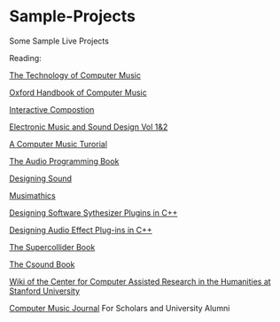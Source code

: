 # Sample-Projects
Some Sample Live Projects


Reading:

[The Technology of Computer Music](https://www.amazon.com/Technology-Computer-Music-Max-Mathews/dp/0262130505)

[Oxford Handbook of Computer Music](https://global.oup.com/academic/product/the-oxford-handbook-of-computer-music-9780195331615?cc=us&lang=en&)

[Interactive Compostion](https://global.oup.com/us/companion.websites/9780199973828/)

[Electronic Music and Sound Design Vol 1&2](https://virtual-sound.com/)

[A Computer Music Turorial](https://mitpress.mit.edu/books/computer-music-tutorial)

[The Audio Programming Book](https://mitpress.mit.edu/books/audio-programming-book)

[Designing Sound](https://mitpress.mit.edu/books/designing-sound)

[Musimathics](https://mitpress.mit.edu/books/musimathics)

[Designing Software Sythesizer Plugins in C++](http://www.willpirkle.com/about/books/)

[Designing Audio Effect Plug-ins in C++](http://www.willpirkle.com/about/books/)

[The Supercollider Book](https://mitpress.mit.edu/books/supercollider-book)

[The Csound Book](https://mitpress.mit.edu/books/csound-book)

[Wiki of the Center for Computer Assisted Research in the Humanities at Stanford University ](http://wiki.ccarh.org/wiki/Main_Page)

[Computer Music Journal](https://www.mitpressjournals.org/cmj) For Scholars and University Alumni



